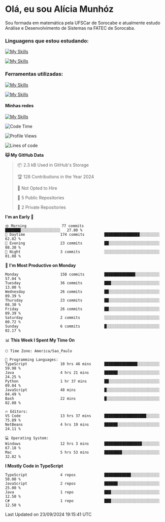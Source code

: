 # Olá, eu sou Alícia Munhóz

<p>Sou formada em matemática pela UFSCar de Sorocabe e atualmente estudo Análise e Desenvolvimento de Sistemas na FATEC de Sorocaba.</p>

### Linguagens que estou estudando:

[![My Skills](https://skillicons.dev/icons?i=js,ts,html,css)](https://skillicons.dev)


[![My Skills](https://skillicons.dev/icons?i=nodejs,java,py,latex)](https://skillicons.dev)

### Ferramentas utilizadas:

[![My Skills](https://skillicons.dev/icons?i=vscode,discord,figma,git)](https://skillicons.dev)

[![My Skills](https://skillicons.dev/icons?i=github,gmail,mongodb,sublime)](https://skillicons.dev)

#### Minhas redes
[![My Skills](https://skillicons.dev/icons?i=linkedin)](https://www.linkedin.com/in/aliciamunhozfrancodecamargo/)

<!--START_SECTION:waka-->
![Code Time](http://img.shields.io/badge/Code%20Time-62%20hrs%2042%20mins-blue)

![Profile Views](http://img.shields.io/badge/Profile%20Views-3-blue)

![Lines of code](https://img.shields.io/badge/From%20Hello%20World%20I%27ve%20Written-267.8%20thousand%20lines%20of%20code-blue)

**🐱 My GitHub Data** 

> 📦 2.3 kB Used in GitHub's Storage 
 > 
> 🏆 128 Contributions in the Year 2024
 > 
> 🚫 Not Opted to Hire
 > 
> 📜 5 Public Repositories 
 > 
> 🔑 2 Private Repositories 
 > 
**I'm an Early 🐤** 

```text
🌞 Morning                77 commits          ███████░░░░░░░░░░░░░░░░░░   27.80 % 
🌆 Daytime                174 commits         ████████████████░░░░░░░░░   62.82 % 
🌃 Evening                23 commits          ██░░░░░░░░░░░░░░░░░░░░░░░   08.30 % 
🌙 Night                  3 commits           ░░░░░░░░░░░░░░░░░░░░░░░░░   01.08 % 
```
📅 **I'm Most Productive on Monday** 

```text
Monday                   158 commits         ██████████████░░░░░░░░░░░   57.04 % 
Tuesday                  36 commits          ███░░░░░░░░░░░░░░░░░░░░░░   13.00 % 
Wednesday                26 commits          ██░░░░░░░░░░░░░░░░░░░░░░░   09.39 % 
Thursday                 23 commits          ██░░░░░░░░░░░░░░░░░░░░░░░   08.30 % 
Friday                   26 commits          ██░░░░░░░░░░░░░░░░░░░░░░░   09.39 % 
Saturday                 2 commits           ░░░░░░░░░░░░░░░░░░░░░░░░░   00.72 % 
Sunday                   6 commits           █░░░░░░░░░░░░░░░░░░░░░░░░   02.17 % 
```


📊 **This Week I Spent My Time On** 

```text
🕑︎ Time Zone: America/Sao_Paulo

💬 Programming Languages: 
TypeScript               10 hrs 46 mins      ███████████████░░░░░░░░░░   59.98 % 
Java                     4 hrs 21 mins       ██████░░░░░░░░░░░░░░░░░░░   24.25 % 
Python                   1 hr 37 mins        ██░░░░░░░░░░░░░░░░░░░░░░░   09.04 % 
JavaScript               48 mins             █░░░░░░░░░░░░░░░░░░░░░░░░   04.49 % 
Bash                     22 mins             █░░░░░░░░░░░░░░░░░░░░░░░░   02.08 % 

🔥 Editors: 
VS Code                  13 hrs 37 mins      ███████████████████░░░░░░   75.89 % 
NetBeans                 4 hrs 19 mins       ██████░░░░░░░░░░░░░░░░░░░   24.11 % 

💻 Operating System: 
Windows                  12 hrs 3 mins       █████████████████░░░░░░░░   67.18 % 
Mac                      5 hrs 53 mins       ████████░░░░░░░░░░░░░░░░░   32.82 % 
```

**I Mostly Code in TypeScript** 

```text
TypeScript               4 repos             ████████████░░░░░░░░░░░░░   50.00 % 
JavaScript               2 repos             ██████░░░░░░░░░░░░░░░░░░░   25.00 % 
Java                     1 repo              ███░░░░░░░░░░░░░░░░░░░░░░   12.50 % 
C#                       1 repo              ███░░░░░░░░░░░░░░░░░░░░░░   12.50 % 
```




 Last Updated on 23/09/2024 19:15:41 UTC
<!--END_SECTION:waka-->
